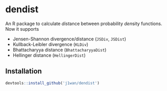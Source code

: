# dendist

An R package to calculate *dist*ance between probability *den*sity functions. Now it supports
- Jensen-Shannon divergence/distance (`JSDiv`, `JSDist`)
- Kullback-Leibler divergence (`KLDiv`)
- Bhattacharyya distance (`BhattacharyyaDist`)
- Hellinger distance (`HellingerDist`)

## Installation

```R
devtools::install_github('j1wan/dendist')
```

